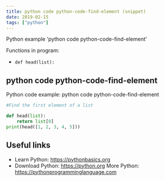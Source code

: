 ```yaml
---
title: python code python-code-find-element (snippet)
date: 2019-02-15
tags: ["python"]
---
```

Python example 'python code python-code-find-element'

Functions in program: 
* `def head(list):`

## python code python-code-find-element

Python code example: python code python-code-find-element

```python
#Find the first element of a list

def head(list):
    return list[0]
print(head([1, 2, 3, 4, 5]))


```

## Useful links

- Learn Python: https://pythonbasics.org
- Download Python: https://python.org
More Python: https://pythonprogramminglanguage.com
